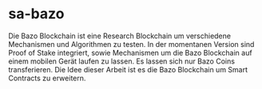 # sa-bazo

Die Bazo Blockchain ist eine Research Blockchain um verschiedene Mechanismen und Algorithmen zu testen. In der momentanen Version sind Proof of Stake integriert, sowie Mechanismen um die Bazo Blockchain auf einem mobilen Gerät laufen zu lassen. Es lassen sich nur Bazo Coins transferieren. Die Idee dieser Arbeit ist es die Bazo Blockchain um Smart Contracts zu erweitern.
